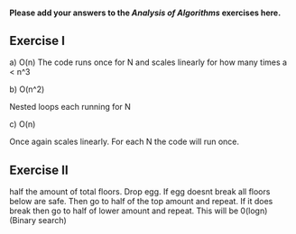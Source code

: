 #### Please add your answers to the ***Analysis of  Algorithms*** exercises here.

## Exercise I

a)
O(n)
The code runs once for N and scales linearly for how many times a < n^3


b)
O(n^2)

Nested loops each running for N 

c)
O(n)

Once again scales linearly. For each N the code will run once.

## Exercise II

half the amount of total floors. Drop egg. If egg doesnt break all floors below 
are safe. Then go to half of the top amount and repeat. If it does break then go to half of lower amount and repeat. This will be 0(logn) (Binary search)

